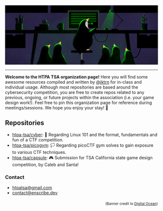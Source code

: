 <p align="center">
  <img src="/profile/banner.png">
</p>


***
**Welcome to the HTPA TSA organization page!** Here you will find some awesome resources compiled and written by [@jktrn](https://github.com/jktrn) for in-class and individual usage. Although most repositories are based around the cybersecurity competition, you are free to create repos related to any previous, ongoing, or future projects within the association (i.e. your game design work!). Feel free to pin this organization page for reference during meetings/sessions. We hope you enjoy your stay! 💙

## Repositories
- [htpa-tsa/cyber](https://github.com/htpa-tsa/cyber): 📘 Regarding Linux 101 and the format, fundamentals and fun of a CTF competition.
- [htpa-tsa/picogym](https://github.com/htpa-tsa/picogym): 🏳 Regarding picoCTF gym solves to gain exposure to various CTF techniques.
- [htpa-tsa/capsule](https://github.com/htpa-tsa/capsule): 🎮 Submission for TSA California state game design competition, by Caleb and Santa!

### Contact
- htpatsa@gmail.com
- contact@enscribe.dev

<p align="right"><sub>(Banner credit to <a href="http://do.co/tuxwithfriends">Digital Ocean</a>)</sub></p>

